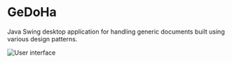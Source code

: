 # GeDoHa

Java Swing desktop application for handling generic documents built using various design patterns.


![User interface](https://i.ibb.co/3zzD8z3/GeDoHa.png)

